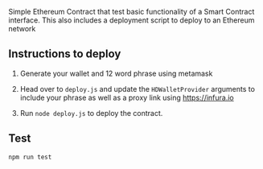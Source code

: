 Simple Ethereum Contract that test basic functionality of a Smart Contract interface. This also includes a deployment script to deploy to an Ethereum network

## Instructions to deploy

1.  Generate your wallet and 12 word phrase using metamask

2.  Head over to `deploy.js` and update the `HDWalletProvider` arguments to include your phrase as well as a proxy link using https://infura.io

3.  Run `node deploy.js` to deploy the contract.

## Test

`npm run test`
